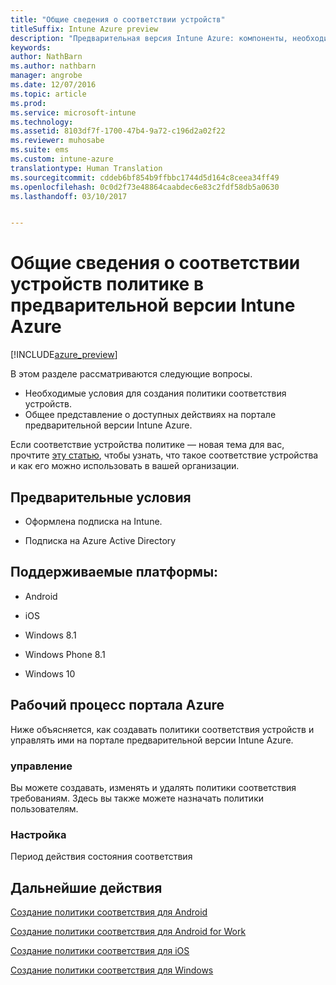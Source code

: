 ```yaml
---
title: "Общие сведения о соответствии устройств"
titleSuffix: Intune Azure preview
description: "Предварительная версия Intune Azure: компоненты, необходимые для создания политик соответствия в Microsoft Intune."
keywords: 
author: NathBarn
ms.author: nathbarn
manager: angrobe
ms.date: 12/07/2016
ms.topic: article
ms.prod: 
ms.service: microsoft-intune
ms.technology: 
ms.assetid: 8103df7f-1700-47b4-9a72-c196d2a02f22
ms.reviewer: muhosabe
ms.suite: ems
ms.custom: intune-azure
translationtype: Human Translation
ms.sourcegitcommit: cddeb6bf854b9ffbbc1744d5d164c8ceea34ff49
ms.openlocfilehash: 0c0d2f73e48864caabdec6e83c2fdf58db5a0630
ms.lasthandoff: 03/10/2017


---
```


# <a name="get-started-with-device-compliance-in-intune-azure-preview"></a>Общие сведения о соответствии устройств политике в предварительной версии Intune Azure


[!INCLUDE[azure_preview](../includes/azure_preview.md)]

В этом разделе рассматриваются следующие вопросы. 

- Необходимые условия для создания политики соответствия устройств.
- Общее представление о доступных действиях на портале предварительной версии Intune Azure. 

Если соответствие устройства политике — новая тема для вас, прочтите [эту статью](https://docs.microsoft.com/intune-azure/set-device-compliance/what-is-device-compliance), чтобы узнать, что такое соответствие устройства и как его можно использовать в вашей организации.

##  <a name="pre-requisites"></a>Предварительные условия

-   Оформлена подписка на Intune.

-   Подписка на Azure Active Directory

##  <a name="supported-platforms"></a>Поддерживаемые платформы:

-   Android

-   iOS

-   Windows 8.1

-   Windows Phone 8.1

-   Windows 10

##  <a name="azure-portal-workflow"></a>Рабочий процесс портала Azure

Ниже объясняется, как создавать политики соответствия устройств и управлять ими на портале предварительной версии Intune Azure.

<!---### Overview

When you choose the **Set device compliance** workload, the blade opens with an  **Overview** section that displays a summary view of your compliance policies that you have created and the status of the devices they have been applied to. If you
don’t have any policies configured yet, the overview will just include the various reports but with no data.--->

### <a name="manage"></a>управление

Вы можете создавать, изменять и удалять политики соответствия требованиям. Здесь вы также можете назначать политики пользователям.

<!---### Monitor

This section is a detailed view of what you see in the **Overview**. A list of all the reports are displayed in this section and you can interactively drill down through each of these reports.--->

### <a name="setup"></a>Настройка

Период действия состояния соответствия

##  <a name="next-steps"></a>Дальнейшие действия
[Создание политики соответствия для Android](create-a-compliance-policy-for-android.md)

[Создание политики соответствия для Android for Work](create-a-compliance-policy-for-android-for-work.md)

[Создание политики соответствия для iOS](create-a-compliance-policy-for-ios.md)

[Создание политики соответствия для Windows](create-a-compliance-policy-for-windows.md)

